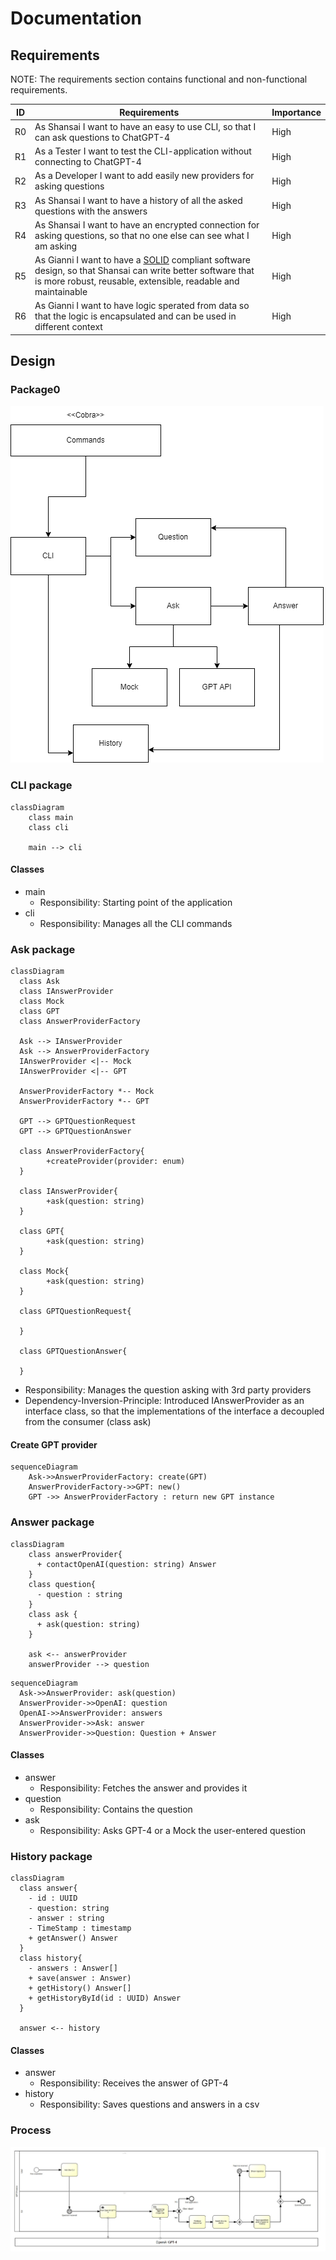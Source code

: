 # Documentation

## Requirements

NOTE: The requirements section contains functional and non-functional requirements.

| ID | Requirements | Importance |
| -- | ------------ | ---------- |
| R0 | As Shansai I want to have an easy to use CLI, so that I can ask questions to ChatGPT-4 | High |
| R1 | As a Tester I want to test the CLI-application without connecting to ChatGPT-4 | High |
| R2 | As a Developer I want to add easily new providers for asking questions | High |
| R3 | As Shansai I want to have a history of all the asked questions with the answers | High |
| R4 | As Shansai I want to have an encrypted connection for asking questions, so that no one else can see what I am asking | High |
| R5 | As Gianni I want to have a [SOLID](https://de.wikipedia.org/wiki/Prinzipien_objektorientierten_Designs#SOLID-Prinzipien) compliant software design, so that Shansai can write better software that is more robust, reusable, extensible, readable and maintainable | High |
| R6 | As Gianni I want to have logic sperated from data so that the logic is encapsulated and can be used in different context| High |

## Design

### Package0

![GPT-Cli Package diagram](doc/GPT-CLI_Package-diagram.drawio.png)

### CLI package

```mermaid
classDiagram
    class main
    class cli

    main --> cli
```

#### Classes

- main
  - Responsibility: Starting point of the application
- cli
  - Responsibility: Manages all the CLI commands

### Ask package

```mermaid
classDiagram
  class Ask
  class IAnswerProvider
  class Mock
  class GPT
  class AnswerProviderFactory

  Ask --> IAnswerProvider
  Ask --> AnswerProviderFactory
  IAnswerProvider <|-- Mock
  IAnswerProvider <|-- GPT

  AnswerProviderFactory *-- Mock
  AnswerProviderFactory *-- GPT

  GPT --> GPTQuestionRequest
  GPT --> GPTQuestionAnswer

  class AnswerProviderFactory{
        +createProvider(provider: enum)
  }

  class IAnswerProvider{
        +ask(question: string)
  }

  class GPT{
        +ask(question: string)
  }

  class Mock{
        +ask(question: string)
  }

  class GPTQuestionRequest{
    
  }

  class GPTQuestionAnswer{
    
  }
```

- Responsibility: Manages the question asking with 3rd party providers
- Dependency-Inversion-Principle: Introduced IAnswerProvider as an interface class, so that the implementations of the interface a decoupled from the consumer (class ask)

#### Create GPT provider

```mermaid
sequenceDiagram
    Ask->>AnswerProviderFactory: create(GPT)
    AnswerProviderFactory->>GPT: new()
    GPT ->> AnswerProviderFactory : return new GPT instance
```

### Answer package

```mermaid
classDiagram
    class answerProvider{
      + contactOpenAI(question: string) Answer
    }
    class question{
      - question : string
    }
    class ask {
      + ask(question: string)
    }

    ask <-- answerProvider
    answerProvider --> question
```

```mermaid
sequenceDiagram
  Ask->>AnswerProvider: ask(question)
  AnswerProvider->>OpenAI: question
  OpenAI->>AnswerProvider: answers
  AnswerProvider->>Ask: answer
  AnswerProvider->>Question: Question + Answer 
```

#### Classes

- answer
  - Responsibility: Fetches the answer and provides it
- question
  - Responsibility: Contains the question
- ask
  - Responsibility: Asks GPT-4 or a Mock the user-entered question

### History package

```mermaid
classDiagram
  class answer{
    - id : UUID
    - question: string
    - answer : string
    - TimeStamp : timestamp
    + getAnswer() Answer
  }
  class history{
    - answers : Answer[]
    + save(answer : Answer)
    + getHistory() Answer[]
    + getHistoryById(id : UUID) Answer
  }

  answer <-- history
```

#### Classes

- answer
  - Responsibility: Receives the answer of GPT-4
- history
  - Responsibility: Saves questions and answers in a csv

### Process

![Signavio process for GPT-cli](doc/gpt-cli-signavio-BPMN.jpg)
